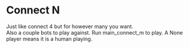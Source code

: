 # Connect N
Just like connect 4 but for however many you want.  
Also a couple bots to play against.
Run main_connect_m to play. A None player means it is a human playing. 